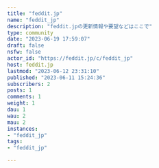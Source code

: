 ```yaml
---
title: "feddit.jp" 
name: "feddit_jp"
description: "feddit.jpの更新情報や要望などはここで"
type: community
date: "2023-06-19 17:59:07"
draft: false
nsfw: false
actor_id: "https://feddit.jp/c/feddit_jp"
host: feddit.jp
lastmod: "2023-06-12 23:31:10"
published: "2023-06-11 15:24:36"
subscribers: 2
posts: 1
comments: 1
weight: 1
dau: 1
wau: 2
mau: 2
instances:
- "feddit_jp"
tags: 
- "feddit_jp"

---
```

